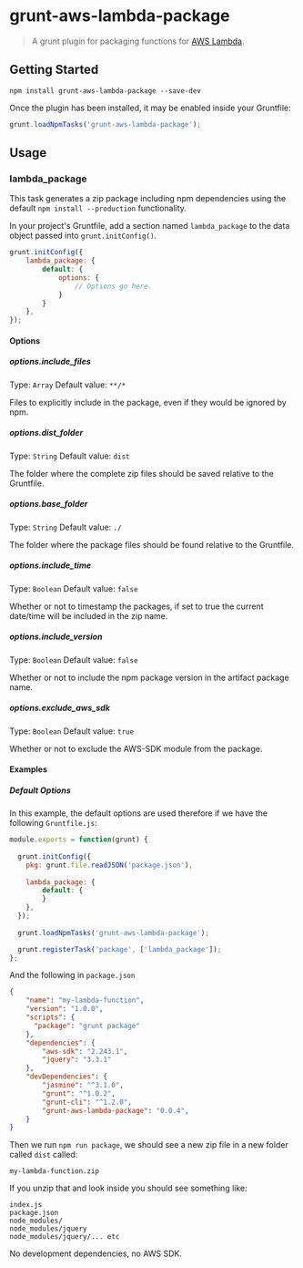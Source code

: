 # grunt-aws-lambda-package

> A grunt plugin for packaging functions for [AWS Lambda](http://aws.amazon.com/lambda/).

## Getting Started

```shell
npm install grunt-aws-lambda-package --save-dev
```

Once the plugin has been installed, it may be enabled inside your Gruntfile:

```js
grunt.loadNpmTasks('grunt-aws-lambda-package');
```
## Usage

### lambda_package

This task generates a zip package including npm dependencies using the default `npm install --production` functionality.

In your project's Gruntfile, add a section named `lambda_package` to the data object passed into `grunt.initConfig()`.

```js
grunt.initConfig({
    lambda_package: {
        default: {
            options: {
                // Options go here.
            }
        }
    },
});
```

#### Options

##### options.include_files
Type: `Array`
Default value: `**/*`

Files to explicitly include in the package, even if they would be ignored by npm.

##### options.dist_folder
Type: `String`
Default value: `dist`

The folder where the complete zip files should be saved relative to the Gruntfile.

##### options.base_folder
Type: `String`
Default value: `./`

The folder where the package files should be found relative to the Gruntfile.  

##### options.include_time
Type: `Boolean`
Default value: `false`

Whether or not to timestamp the packages, if set to true the current date/time will be included in the zip name.

##### options.include_version
Type: `Boolean`
Default value: `false`

Whether or not to include the npm package version in the artifact package name.
 
##### options.exclude_aws_sdk
Type: `Boolean`
Default value: `true`

Whether or not to exclude the AWS-SDK module from the package.

#### Examples

##### Default Options
In this example, the default options are used therefore if we have the following `Gruntfile.js`:

```js
module.exports = function(grunt) {
  
  grunt.initConfig({
    pkg: grunt.file.readJSON('package.json'),
    
    lambda_package: {
        default: {
        }
    },
  });
  
  grunt.loadNpmTasks('grunt-aws-lambda-package');

  grunt.registerTask('package', ['lambda_package']); 
};
```
And the following in `package.json`

```json
{
    "name": "my-lambda-function",
    "version": "1.0.0",
    "scripts": {
      "package": "grunt package"
    },
    "dependencies": {
        "aws-sdk": "2.243.1",
        "jquery": "3.3.1"
    },
    "devDependencies": {
        "jasmine": "^3.1.0",
        "grunt": "^1.0.2",
        "grunt-cli": "^1.2.0",
        "grunt-aws-lambda-package": "0.0.4",        
    }
}
```

Then we run `npm run package`, we should see a new zip file in a new folder called `dist` called:

`my-lambda-function.zip`

If you unzip that and look inside you should see something like:
```
index.js
package.json
node_modules/
node_modules/jquery
node_modules/jquery/... etc
```

No development dependencies, no AWS SDK.
